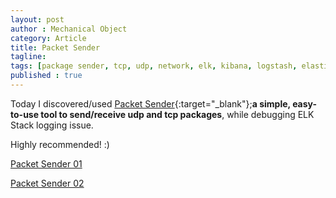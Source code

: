 ```yaml
---
layout: post
author : Mechanical Object
category: Article
title: Packet Sender 
tagline: 
tags: [package sender, tcp, udp, network, elk, kibana, logstash, elastic search]
published : true
--- 
```


Today I discovered/used [Packet Sender](https://packetsender.com/){:target="_blank"};**a simple, easy-to-use tool to send/receive udp and tcp packages**,
while debugging ELK Stack logging issue.

Highly recommended! :)

[Packet Sender 01](http://i.imgur.com/odpNpk3.png)

[Packet Sender 02](http://i.imgur.com/klveBX9.png)

